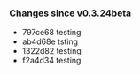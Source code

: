 
### Changes since v0.3.24beta

* 797ce68 testing
* ab4d68e tsting
* 1322d82 testing
* f2a4d34 testing

